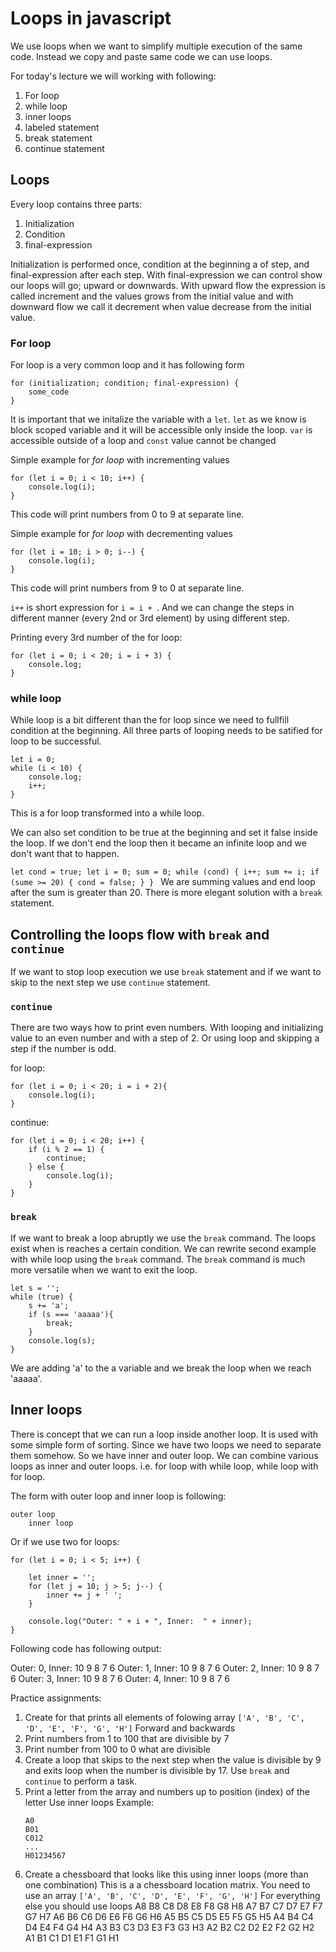 # Loops in javascript

We use loops when we want to simplify multiple execution of the same code.
Instead we copy and paste same code we can use loops.

For today's lecture we will working with following:

1. For loop
2. while loop
3. inner loops
3. labeled statement
4. break statement
5. continue statement

## Loops

Every loop contains three parts:
1. Initialization
2. Condition
3. final-expression

Initialization is performed once, condition at the beginning a of step, and final-expression after each step.
With final-expression we can control show our loops will go; upward or downwards.
With upward flow the expression is called increment and the values grows from the initial value
and with downward flow we call it decrement when value decrease from the initial value.

### For loop

For loop is a very common loop and it has following form

```
for (initialization; condition; final-expression) {
    some_code
}
```

It is important that we initalize the variable with a `let`.
`let` as we know is block scoped variable and it will be accessible only inside the loop.
`var` is accessible outside of a loop and `const` value cannot be changed 

Simple example for _for loop_ with incrementing values
```
for (let i = 0; i < 10; i++) {
    console.log(i);
}
``` 
This code will print numbers from 0 to 9 at separate line.

Simple example for _for loop_ with decrementing values
```
for (let i = 10; i > 0; i--) {
    console.log(i);
}
``` 
This code will print numbers from 9 to 0 at separate line.


`i++` is short expression for `i = i + `. 
And we can change the steps in different manner (every 2nd or 3rd element) by using different step.

Printing every 3rd number of the for loop:
```
for (let i = 0; i < 20; i = i + 3) {
    console.log;
}
```

### while loop

While loop is a bit different than the for loop since we need to fullfill condition at the beginning.
All three parts of looping needs to be satified for loop to be successful.

```
let i = 0;
while (i < 10) {
    console.log;
    i++;
}
``` 
This is a for loop transformed into a while loop.

We can also set condition to be true at the beginning and set it false inside the loop.
If we don't end the loop then it became an infinite loop and we don't want that to happen.

`let cond = true;
let i = 0; sum = 0;
while (cond) {
    i++;
    sum += i;
    if (sume >= 20) {
        cond = false;
    }
}
`
We are summing values and end loop after the sum is greater than 20.
There is more elegant solution with a `break` statement.

## Controlling the loops flow with `break` and `continue`

If we want to stop loop execution we use `break` statement and 
if we want to skip to the next step we use `continue` statement.

### `continue`
There are two ways how to print even numbers. 
With looping and initializing value to an even number and with a step of 2.
Or using loop and skipping a step if the number is odd.

for loop:
```
for (let i = 0; i < 20; i = i + 2){
    console.log(i);
}
```

continue:
```
for (let i = 0; i < 20; i++) {
    if (i % 2 == 1) {
        continue;
    } else {
        console.log(i);
    }
}
```

### `break`

If we want to break a loop abruptly we use the `break` command.
The loops exist when is reaches a certain condition. 
We can rewrite second example with while loop using the `break` command.
The `break` command is much more versatile when we want to exit the loop.

```
let s = '';
while (true) {
    s += 'a';
    if (s === 'aaaaa'){
        break;
    }
    console.log(s);
}
```
We are adding 'a' to the a variable and we break the loop when we reach 'aaaaa'.

## Inner loops

There is concept that we can run a loop inside another loop. 
It is used with some simple form of sorting.
Since we have two loops we need to separate them somehow.
So we have inner and outer loop. 
We can combine various loops as inner and outer loops.
i.e. for loop with while loop, while loop with for loop.

The form with outer loop and inner loop is following:

```
outer loop
    inner loop
```

Or if we use two for loops:

```
for (let i = 0; i < 5; i++) {

    let inner = '';
    for (let j = 10; j > 5; j--) {
        inner += j + ' ';
    }

    console.log("Outer: " + i + ", Inner:  " + inner);
}
``` 

Following code has following output:

Outer: 0, Inner: 10 9 8 7 6
Outer: 1, Inner: 10 9 8 7 6
Outer: 2, Inner: 10 9 8 7 6
Outer: 3, Inner: 10 9 8 7 6
Outer: 4, Inner: 10 9 8 7 6


Practice assignments:

1. Create for that prints all elements of folowing array  `['A', 'B', 'C', 'D', 'E', 'F', 'G', 'H']` 
   Forward and backwards
2. Print numbers from 1 to 100 that are divisible by 7
3. Print number from 100 to 0 what are divisible
4. Create a loop that skips to the next step when the value is divisible by 9 and 
   exits loop when the number is divisible by 17. Use `break` and `continue` to perform a task.
5. Print a letter from the array and numbers up to position (index) of the letter
   Use inner loops
   Example: 
   ```
   A0
   B01
   C012
   ...
   H01234567
   ```
6. Create a chessboard that looks like this using inner loops (more than one combination)
   This is a a chessboard location matrix. 
   You need to use an array `['A', 'B', 'C', 'D', 'E', 'F', 'G', 'H']`
   For everything else you should use loops
A8 B8 C8 D8 E8 F8 G8 H8 
A7 B7 C7 D7 E7 F7 G7 H7 
A6 B6 C6 D6 E6 F6 G6 H6 
A5 B5 C5 D5 E5 F5 G5 H5 
A4 B4 C4 D4 E4 F4 G4 H4 
A3 B3 C3 D3 E3 F3 G3 H3 
A2 B2 C2 D2 E2 F2 G2 H2 
A1 B1 C1 D1 E1 F1 G1 H1